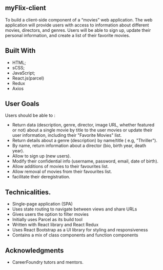 ## myFlix-client
To build a client-side component of a “movies” web application. The web application will provide users with access to information about different movies, directors, and genres. Users will be able to sign up, update their personal information, and create a list of their favorite movies.

## Built With
- HTML;
- sCSS;
- JavaScript;
- React.js(parcel)
- Redux
- Axios

## User Goals
Users should be able to :
- Return data (description, genre, director, image URL, whether featured or not) about a single movie by title to the user movies or update their user information, including their "Favorite Movies" list.
- Return details about a genre (description) by name/title ( e.g, "Thriller").
- By name, return information about a director (bio, birth year, death year).
- Allow to sign up (new users).
- Modify their confidential info (username, password, email, date of birth).
- Allow additions of movies to their favourites list.
- Allow removal of movies from their favourites list.
- facilitate their deregistration.

## Technicalities.
- Single-page application (SPA)
- Uses state routing to navigate between views and share URLs
- Gives users the option to filter movies
- Initially uses Parcel as its build tool
- Written with React library and React Redux
- Uses React Bootstrap as a UI library for styling and responsiveness
- Contains a mix of class components and function components

## Acknowledgments
- CareerFoundry tutors and mentors.
